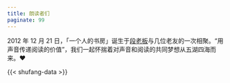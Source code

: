 ```yaml
---
title: 朗读者们
paginate: 99
---
```


2012 年 12 月 21 日，「一个人的书房」诞生于[段老板](/olive.html)与几位老友的一次相聚。“用声音传递阅读的价值”，我们一起怀揣着对声音和阅读的共同梦想从五湖四海而来。❤️

{{< shufang-data >}}